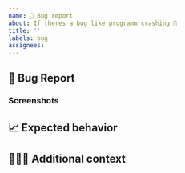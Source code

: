 ```yaml
---
name: 🐞 Bug report
about: If theres a bug like programm crashing 🐞
title: ''
labels: bug
assignees:
---
```


## 🐞 Bug Report

<!-- Tell us clear and concise about the probleme. -->

### Screenshots

<!-- If applicable, add screenshots to help explain your problem. -->

## 📈 Expected behavior

<!-- A clear and concise description of what you expected to happen. -->

## 🙋🏻‍♂️ Additional context

<!-- Add other context about the problem here. -->
